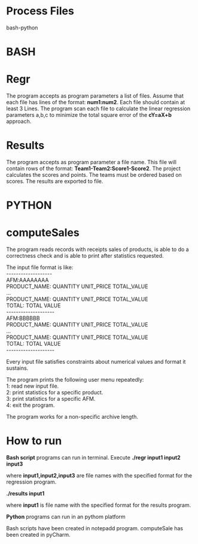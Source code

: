 # Process Files
  bash-python

# BASH
# Regr
The program accepts as program parameters a list of files. Assume that each file has lines of the format:
**num1:num2**. Each file should contain at least 3
Lines. The program scan each file to calculate the linear regression parameters a,b,c to minimize the total square error of the **cY=aX+b** approach. 

# Results
The program accepts as program parameter a file name. This file will contain rows of the format: **Team1-Team2:Score1-Score2**.
The project calculates the scores and points. The teams must be 
ordered based on scores. The results are exported to file.

# PYTHON
# computeSales
The program reads records with receipts sales of products, is able to do a correctness check and is able to print after statistics requested.

The input file format is like: <br />
------------------- <br />
AFM:AAAAAAAA <br />
PRODUCT_NAME: QUANTITY UNIT_PRICE TOTAL_VALUE <br />
... <br />
PRODUCT_NAME: QUANTITY UNIT_PRICE TOTAL_VALUE <br />
TOTAL: TOTAL VALUE <br />
-------------------- <br />
AFM:BBBBBB <br />
PRODUCT_NAME: QUANTITY UNIT_PRICE TOTAL_VALUE <br />
... <br />
PRODUCT_NAME: QUANTITY UNIT_PRICE TOTAL_VALUE <br />
TOTAL: TOTAL VALUE <br />
-------------------- <br />

Every input file satisfies constraints about numerical values and format it sustains.

The program prints the following user menu repeatedly: <br />
1: read new input file. <br />
2: print statistics for a specific product. <br /> 
3: print statistics for a specific AFM. <br />
4: exit the program. <br />

The program works for a non-specific archive length.

# How to run
**Bash script** programs can run in terminal. Execute
**./regr input1 input2 input3**

where **input1,input2,input3** are file names with the specified format for the regression program.

**./results input1**

where **input1** is file name with the specified format for the results program.


**Python** programs can run in an pythom platform

Bash scripts have been created in notepadd program.
computeSale has been created in pyCharm.



